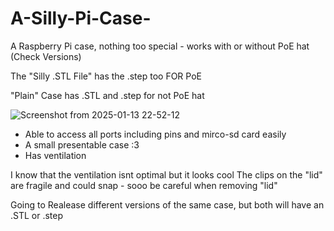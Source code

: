 # A-Silly-Pi-Case-
A Raspberry Pi case, nothing too special - works with or without PoE hat (Check Versions)

The "Silly .STL File" has the .step too FOR PoE

"Plain" Case has .STL and .step for not PoE hat

![Screenshot from 2025-01-13 22-52-12](https://github.com/user-attachments/assets/875c2653-bba3-4257-85e0-340b1f6f7d58)

- Able to access all ports including pins and mirco-sd card easily 
- A small presentable case :3
- Has ventilation
  
I know that the ventilation isnt optimal but it looks cool
The clips on the "lid" are fragile and could snap - sooo be careful when removing "lid"

Going to Realease different versions of the same case, but both will have an .STL or .step
